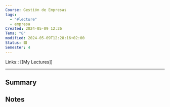 ```yaml
---
Course: Gestión de Empresas
tags:
  - "#lecture"
  - empresa
Created: 2024-05-09 12:26
Tema: "8"
modified: 2024-05-09T12:28:16+02:00
Status: 🟥
Semester: 4
---
```

Links:: [[My Lectures]]
___

## Summary

## Notes


